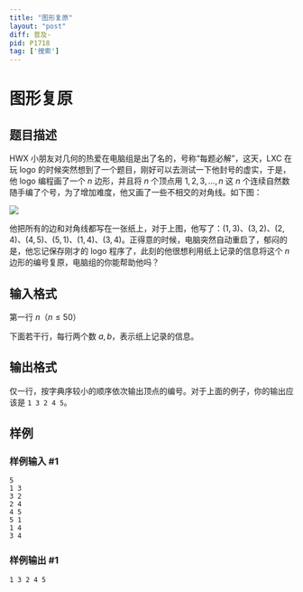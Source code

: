 ```yaml
---
title: "图形复原"
layout: "post"
diff: 普及-
pid: P1718
tag: ['搜索']
---
```

# 图形复原
## 题目描述

HWX 小朋友对几何的热爱在电脑组是出了名的，号称“每题必解”，这天，LXC 在玩 logo 的时候突然想到了一个题目，刚好可以去测试一下他封号的虚实，于是，他 logo 编程画了一个 $n$ 边形，并且将 $n$ 个顶点用 $1, 2, 3, \ldots, n$ 这 $n$ 个连续自然数随手编了个号，为了增加难度，他又画了一些不相交的对角线。如下图：

![](https://cdn.luogu.com.cn/upload/image_hosting/4g8ij0r9.png)

他把所有的边和对角线都写在一张纸上，对于上图，他写了：$(1, 3)$、$(3, 2)$、$(2, 4)$、$(4, 5)$、$(5, 1)$、$(1, 4)$、$(3, 4)$。正得意的时候，电脑突然自动重启了，郁闷的是，他忘记保存刚才的 logo 程序了，此刻的他很想利用纸上记录的信息将这个 $n$ 边形的编号复原，电脑组的你能帮助他吗？

## 输入格式

第一行 $n$（$n \le 50$）

下面若干行，每行两个数 $a, b$，表示纸上记录的信息。

## 输出格式

仅一行，按字典序较小的顺序依次输出顶点的编号。对于上面的例子，你的输出应该是 `1 3 2 4 5`。

## 样例

### 样例输入 #1
```
5
1 3
3 2
2 4
4 5
5 1
1 4
3 4

```
### 样例输出 #1
```
1 3 2 4 5

```
